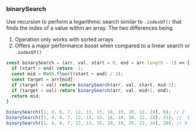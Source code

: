### binarySearch

Use recursion to perform a logarithmic search similar to `.indexOf()` that finds the index of a value within an array. The two differences being 
1. Operation only works with sorted arrays
2. Offers a major performance boost when compared to a linear search or `.indexOf()` 

```js
const binarySearch = (arr, val, start = 0, end = arr.length - 1) => {
  if (start > end) return -1;
  const mid = Math.floor((start + end) / 2);
  const target = arr[mid];
  if (target > val) return binarySearch(arr, val, start, mid-1);
  if (target < val) return binarySearch(arr, val, mid+1, end);
  return mid;
}
```

```js
binarySearch([1, 4, 6, 7, 12, 13, 15, 18, 19, 20, 22, 24], 6); // 2
binarySearch([1, 4, 6, 7, 12, 13, 15, 18, 19, 20, 22, 24], 21); // -1
binarySearch([1, 4, 6, 7, 12, 13, 15, 18, 19, 20, 22, 24], 20); // 9
```
